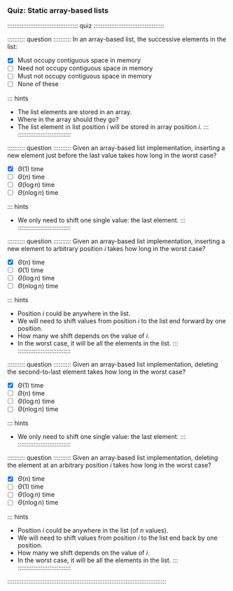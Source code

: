 
### Quiz: Static array-based lists

:::::::::::::::::::::::::::::::::::::::: quiz ::::::::::::::::::::::::::::::::::::::::

:::::::::: question ::::::::::
In an array-based list, the successive elements in the list:

- [x] Must occupy contiguous space in memory
- [ ] Need not occupy contiguous space in memory
- [ ] Must not occupy contiguous space in memory
- [ ] None of these

::: hints
- The list elements are stored in an array.
- Where in the array should they go?
- The list element in list position $i$ will be stored in array position $i$.
:::
::::::::::::::::::::::::::::::



:::::::::: question ::::::::::
Given an array-based list implementation,
inserting a new element just before the last value
takes how long in the worst case?

- [x] $\Theta(1)$ time
- [ ] $\Theta(n)$ time
- [ ] $\Theta(\log n)$ time
- [ ] $\Theta(n \log n)$ time

::: hints
- We only need to shift one single value: the last element.
:::
::::::::::::::::::::::::::::::



:::::::::: question ::::::::::
Given an array-based list implementation,
inserting a new element to arbitrary position $i$
takes how long in the worst case?

- [x] $\Theta(n)$ time
- [ ] $\Theta(1)$ time
- [ ] $\Theta(\log n)$ time
- [ ] $\Theta(n \log n)$ time

::: hints
- Position $i$ could be anywhere in the list.
- We will need to shift values from position $i$ to the list end forward by one position.
- How many we shift depends on the value of $i$.
- In the worst case, it will be all the elements in the list.
:::
::::::::::::::::::::::::::::::



:::::::::: question ::::::::::
Given an array-based list implementation,
deleting the second-to-last element takes how long in the worst case?

- [x] $\Theta(1)$ time
- [ ] $\Theta(n)$ time
- [ ] $\Theta(\log n)$ time
- [ ] $\Theta(n \log n)$ time

::: hints
- We only need to shift one single value: the last element.
:::
::::::::::::::::::::::::::::::



:::::::::: question ::::::::::
Given an array-based list implementation,
deleting the element at an arbitrary position $i$ takes
how long in the worst case?

- [x] $\Theta(n)$ time
- [ ] $\Theta(1)$ time
- [ ] $\Theta(\log n)$ time
- [ ] $\Theta(n \log n)$ time

::: hints
- Position $i$ could be anywhere in the list (of $n$ values).
- We will need to shift values from position $i$ to the list end back by one position.
- How many we shift depends on the value of $i$.
- In the worst case, it will be all the elements in the list.
:::
::::::::::::::::::::::::::::::

::::::::::::::::::::::::::::::::::::::::::::::::::::::::::::::::::::::::::::::::::::::::::

